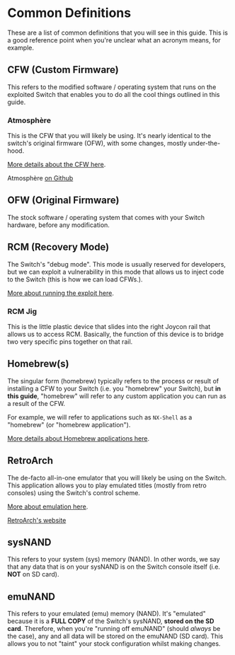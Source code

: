 # Common Definitions

These are a list of common definitions that you will see in this guide. This is a good reference point when you're unclear what an acronym means, for example.

## CFW (**C**ustom **F**irm**w**are)

This refers to the modified software / operating system that runs on the exploited Switch that enables you to do all the cool things outlined in this guide.

### Atmosphère

This is the CFW that you will likely be using. It's nearly identical to the switch's original firmware (OFW), with some changes, mostly under-the-hood.

[More details about the CFW here](differences.md).

Atmosphère [on Github](https://github.com/Atmosphere-NX/Atmosphere)

## OFW (**O**riginal **F**irm**w**are)

The stock software / operating system that comes with your Switch hardware, before any modification.

## RCM (**R**e**c**overy **M**ode)

The Switch's "debug mode". This mode is usually reserved for developers, but we can exploit a vulnerability in this mode that allows us to inject code to the Switch (this is how we can load CFWs.).

[More about running the exploit here](startup-shutdown.md).

### RCM Jig

This is the little plastic device that slides into the right Joycon rail that allows us to access RCM. Basically, the function of this device is to bridge two very specific pins together on that rail.

## Homebrew(s)

The singular form (homebrew) typically refers to the process or result of installing a CFW to your Switch (i.e. you "homebrew" your Switch), but **in this guide**, "homebrew" will refer to any custom application you can run as a result of the CFW.

For example, we will refer to applications such as `NX-Shell` as a "homebrew" (or "homebrew application"). 

[More details about Homebrew applications here](homebrews.md).

## RetroArch

The de-facto all-in-one emulator that you will likely be using on the Switch. This application allows you to play emulated titles (mostly from retro consoles) using the Switch's control scheme.

[More about emulation here](emulation.md).

[RetroArch's website](https://www.retroarch.com/)

## sysNAND

This refers to your system (sys) memory (NAND). In other words, we say that any data that is on your sysNAND is on the Switch console itself (i.e. **NOT** on SD card).

## emuNAND

This refers to your emulated (emu) memory (NAND). It's "emulated" because it is a **FULL COPY** of the Switch's sysNAND, **stored on the SD card**. Therefore, when you're "running off emuNAND" (should *always* be the case), any and all data will be stored on the emuNAND (SD card). This allows you to not "taint" your stock configuration whilst making changes. 


